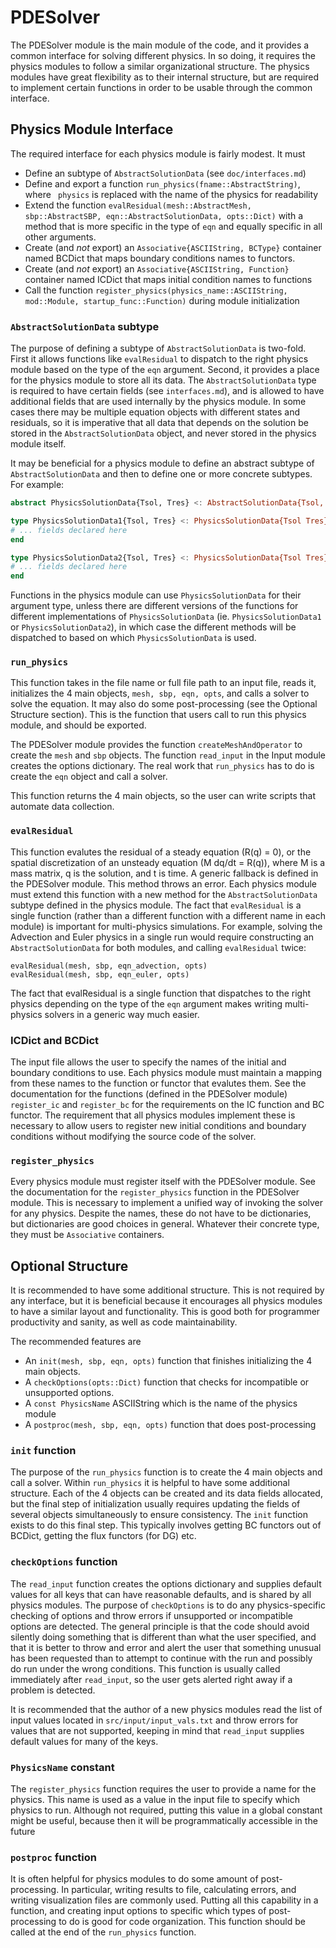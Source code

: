 # PDESolver
The PDESolver module is the main module of the code, and it provides a
common interface for solving different physics.  In so doing, it requires
the physics modules to follow a similar organizational structure.  The
physics modules have great flexibility as to their internal structure, but
are required to implement certain functions in order to be usable through
the common interface.

## Physics Module Interface
The required interface for each physics module is fairly modest. It must
  * Define an subtype of `AbstractSolutionData` (see `doc/interfaces.md`)
  * Define and export a function `run_physics(fname::AbstractString)`, where `
    physics` is replaced with the name of the physics for readability
  * Extend the function `evalResidual(mesh::AbstractMesh, sbp::AbstractSBP,
    eqn::AbstractSolutionData, opts::Dict)` with a method that is more specific in
    the type of `eqn` and equally specific in all other arguments.
  * Create (and *not* export) an `Associative{ASCIIString, BCType}` container
    named BCDict that maps boundary conditions names to functors.
  * Create (and *not* export) an `Associative{ASCIIString, Function}` container
    named ICDict that maps initial condition names to functions
  * Call the function `register_physics(physics_name::ASCIIString, mod::Module,
    startup_func::Function)` during module initialization

### `AbstractSolutionData` subtype
The purpose of defining a subtype of `AbstractSolutionData` is two-fold.  First
it allows functions like `evalResidual` to dispatch to the right physics module
based on the type of the `eqn` argument.  Second, it provides a place for the
physics module to store all its data.  The `AbstractSolutionData` type is
required to have certain fields (see `interfaces.md`), and is allowed to have
additional fields that are used internally by the physics module.  In some cases
there may be multiple equation objects with different states and residuals, so
it is imperative that all data that depends on the solution be stored in the
`AbstractSolutionData` object, and never stored in the physics module itself.

It may be beneficial for a physics module to define an abstract subtype of
`AbstractSolutionData` and then to define one or more concrete subtypes.
For example:

```julia
abstract PhysicsSolutionData{Tsol, Tres} <: AbstractSolutionData{Tsol, Tres}

type PhysicsSolutionData1{Tsol, Tres} <: PhysicsSolutionData{Tsol Tres}
# ... fields declared here
end

type PhysicsSolutionData2{Tsol, Tres} <: PhysicsSolutionData{Tsol Tres}
# ... fields declared here
end
```

Functions in the physics module can use `PhysicsSolutionData` for their argument
type, unless there are different versions of the functions for different
implementations of `PhysicsSolutionData` (ie. `PhysicsSolutionData1` or
`PhysicsSolutionData2`), in which case the different methods will be dispatched
to based on which `PhysicsSolutionData` is used.

### `run_physics`
This function takes in the file name or full file path to an input file, reads
it, initializes the 4 main objects, `mesh, sbp, eqn, opts`, and calls a solver
to solve the equation.  It may also do some post-processing (see the Optional
  Structure section).  This is the function that users call to run this physics
 module, and should be exported.

 The PDESolver module provides the function `createMeshAndOperator` to create
 the `mesh` and `sbp` objects.  The function `read_input` in the Input module
 creates the options dictionary.  The real work that `run_physics` has to do
 is create the `eqn` object and call a solver.

 This function returns the 4 main objects, so the user can write scripts that
 automate data collection.

### `evalResidual`
This function evalutes the residual of a steady equation (R(q) = 0), or the
spatial discretization of an unsteady equation (M dq/dt = R(q)), where M is
a mass matrix, q is the solution, and t is time.  A generic fallback is defined
in the PDESolver module.  This method throws an error.  Each physics module must
extend this function with a new method for the `AbstractSolutionData` subtype
defined in the physics module. The fact that `evalResidual` is a single function
(rather than a different function with a different name in each module) is
important for multi-physics simulations.  For example, solving the Advection
and Euler physics in a single run would require constructing an
`AbstractSolutionData` for both modules, and calling `evalResidual` twice:

```
evalResidual(mesh, sbp, eqn_advection, opts)
evalResidual(mesh, sbp, eqn_euler, opts)
```

The fact that evalResidual is a single function that dispatches to the right
physics depending on the type of the `eqn` argument makes writing multi-physics
solvers in a generic way much easier.

### ICDict and BCDict
The input file allows the user to specify the names of the initial and boundary
conditions to use.  Each physics module must maintain a mapping from these
names to the function or functor that evalutes them.  See the documentation
for the functions (defined in the PDESolver module) `register_ic` and
`register_bc` for the requirements on the IC function and BC functor.
The requirement that all physics modules implement these is necessary to
allow users to register new initial conditions and boundary conditions without
modifying the source code of the solver.

### `register_physics`
Every physics module must register itself with the PDESolver module. See the
documentation for the `register_physics` function in the PDESolver module.
This is necessary to implement a unified way of invoking the solver for any
physics.  Despite the names, these do not have to be dictionaries, but
dictionaries are good choices in general.  Whatever their concrete type, they
must be `Associative` containers.

## Optional Structure
It is recommended to have some additional structure. This is not required by
any interface, but it is beneficial because it encourages all physics modules
to have a similar layout and functionality.  This is good both for programmer
productivity and sanity, as well as code maintainability.

The recommended features are
  * An `init(mesh, sbp, eqn, opts)` function that finishes initializing the 4
    main objects.
  * A `checkOptions(opts::Dict)` function that checks for incompatible or
    unsupported options.
  * A `const PhysicsName` ASCIIString which is the name of the physics module
  * A `postproc(mesh, sbp, eqn, opts)` function that does post-processing

### `init` function
The purpose of the `run_physics` function is to create the 4 main objects and
call a solver.  Within `run_physics` it is helpful to have some additional
structure.  Each of the 4 objects can be created and its data fields allocated,
but the final step of initialization usually requires updating the fields of
several objects simultaneously to ensure consistency.  The `init` function
exists to do this final step.  This typically involves getting BC functors out of
BCDict, getting the flux functors (for DG) etc.

### `checkOptions` function
The `read_input` function creates the options dictionary and supplies default
values for all keys that can have reasonable defaults, and is shared by all
physics modules.  The purpose of `checkOptions` is to do any physics-specific
checking of options and throw errors if unsupported or incompatible options
are detected.  The general principle is that the code should avoid silently
doing something that is different than what the user specified, and that it is
better to throw and error and alert the user that something unusual has been
requested than to attempt to continue with the run and possibly do run under
the wrong conditions.  This function is usually called immediately after
`read_input`, so the user gets alerted right away if a problem is detected.

It is recommended that the author of a new physics modules read the list of
input values located in `src/input/input_vals.txt` and throw errors for values
that are not supported, keeping in mind that `read_input` supplies default values
for many of the keys.

### `PhysicsName` constant
The `register_physics` function requires the user to provide a name for the
physics.  This name is used as a value in the input file to specify which physics
to run.  Although not required, putting this value in a global constant might
be useful, because then it will be programmatically accessible in the future

### `postproc` function
It is often helpful for physics modules to do some amount of post-processing.
In particular, writing results to file, calculating errors, and
writing visualization files are commonly used.  Putting all this capability
in a function, and creating input options to specific which types of
post-processing to do is good for code organization.
This function should be called at the end of the `run_physics` function.
